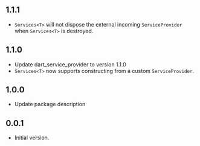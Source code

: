 ## 1.1.1

- `Services<T>` will not dispose the external incoming `ServiceProvider` when `Services<T>` is destroyed.

## 1.1.0

- Update dart_service_provider to version 1.1.0
- `Services<T>` now supports constructing from a custom `ServiceProvider`.

## 1.0.0

- Update package description

## 0.0.1

- Initial version.
